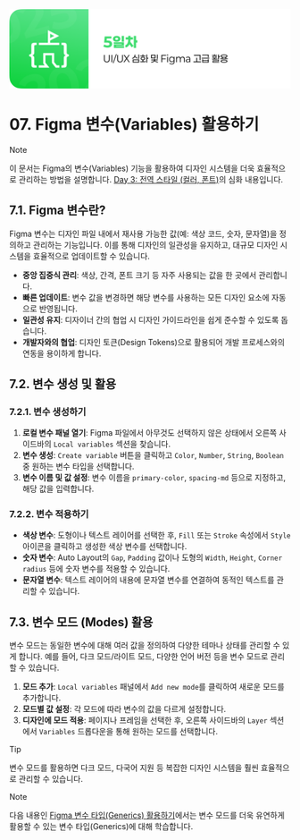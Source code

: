 <img src="./header.png" />

# 07. Figma 변수(Variables) 활용하기

> [!NOTE]
> 이 문서는 Figma의 변수(Variables) 기능을 활용하여 디자인 시스템을 더욱 효율적으로 관리하는 방법을 설명합니다. [Day 3: 전역 스타일 (컬러, 폰트)](./../day_3/08-Global-Styles.md)의 심화 내용입니다.

## 7.1. Figma 변수란?

Figma 변수는 디자인 파일 내에서 재사용 가능한 값(예: 색상 코드, 숫자, 문자열)을 정의하고 관리하는 기능입니다. 이를 통해 디자인의 일관성을 유지하고, 대규모 디자인 시스템을 효율적으로 업데이트할 수 있습니다.

- **중앙 집중식 관리**: 색상, 간격, 폰트 크기 등 자주 사용되는 값을 한 곳에서 관리합니다.
- **빠른 업데이트**: 변수 값을 변경하면 해당 변수를 사용하는 모든 디자인 요소에 자동으로 반영됩니다.
- **일관성 유지**: 디자이너 간의 협업 시 디자인 가이드라인을 쉽게 준수할 수 있도록 돕습니다.
- **개발자와의 협업**: 디자인 토큰(Design Tokens)으로 활용되어 개발 프로세스와의 연동을 용이하게 합니다.

## 7.2. 변수 생성 및 활용

### 7.2.1. 변수 생성하기

1.  **로컬 변수 패널 열기**: Figma 파일에서 아무것도 선택하지 않은 상태에서 오른쪽 사이드바의 `Local variables` 섹션을 찾습니다.
2.  **변수 생성**: `Create variable` 버튼을 클릭하고 `Color`, `Number`, `String`, `Boolean` 중 원하는 변수 타입을 선택합니다.
3.  **변수 이름 및 값 설정**: 변수 이름을 `primary-color`, `spacing-md` 등으로 지정하고, 해당 값을 입력합니다.

### 7.2.2. 변수 적용하기

- **색상 변수**: 도형이나 텍스트 레이어를 선택한 후, `Fill` 또는 `Stroke` 속성에서 `Style` 아이콘을 클릭하고 생성한 색상 변수를 선택합니다.
- **숫자 변수**: Auto Layout의 `Gap`, `Padding` 값이나 도형의 `Width`, `Height`, `Corner radius` 등에 숫자 변수를 적용할 수 있습니다.
- **문자열 변수**: 텍스트 레이어의 내용에 문자열 변수를 연결하여 동적인 텍스트를 관리할 수 있습니다.

## 7.3. 변수 모드 (Modes) 활용

변수 모드는 동일한 변수에 대해 여러 값을 정의하여 다양한 테마나 상태를 관리할 수 있게 합니다. 예를 들어, 다크 모드/라이트 모드, 다양한 언어 버전 등을 변수 모드로 관리할 수 있습니다.

1.  **모드 추가**: `Local variables` 패널에서 `Add new mode`를 클릭하여 새로운 모드를 추가합니다.
2.  **모드별 값 설정**: 각 모드에 따라 변수의 값을 다르게 설정합니다.
3.  **디자인에 모드 적용**: 페이지나 프레임을 선택한 후, 오른쪽 사이드바의 `Layer` 섹션에서 `Variables` 드롭다운을 통해 원하는 모드를 선택합니다.

> [!TIP]
> 변수 모드를 활용하면 다크 모드, 다국어 지원 등 복잡한 디자인 시스템을 훨씬 효율적으로 관리할 수 있습니다.

> [!NOTE]
> 다음 내용인 [Figma 변수 타입(Generics) 활용하기](./08-Figma-Variable-Types.md)에서는 변수 모드를 더욱 유연하게 활용할 수 있는 변수 타입(Generics)에 대해 학습합니다.
